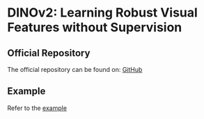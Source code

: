 # DINOv2: Learning Robust Visual Features without Supervision

## Official Repository

The official repository can be found on: [GitHub](https://github.com/facebookresearch/dinov2)

## Example

Refer to the [example](../../../examples/dinov2)
